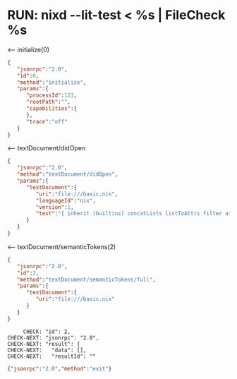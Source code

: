 # RUN: nixd --lit-test < %s | FileCheck %s

<-- initialize(0)

```json
{
   "jsonrpc":"2.0",
   "id":0,
   "method":"initialize",
   "params":{
      "processId":123,
      "rootPath":"",
      "capabilities":{
      },
      "trace":"off"
   }
}
```


<-- textDocument/didOpen


```json
{
   "jsonrpc":"2.0",
   "method":"textDocument/didOpen",
   "params":{
      "textDocument":{
         "uri":"file:///basic.nix",
         "languageId":"nix",
         "version":1,
         "text":"{ inherit (builtins) concatLists listToAttrs filter attrNames; }"
      }
   }
}
```

<-- textDocument/semanticTokens(2)


```json
{
   "jsonrpc":"2.0",
   "id":2,
   "method":"textDocument/semanticTokens/full",
   "params":{
      "textDocument":{
         "uri":"file:///basic.nix"
      }
   }
}
```

```
     CHECK: "id": 2,
CHECK-NEXT: "jsonrpc": "2.0",
CHECK-NEXT: "result": {
CHECK-NEXT:   "data": [],
CHECK-NEXT:   "resultId": ""
```

```json
{"jsonrpc":"2.0","method":"exit"}
```
